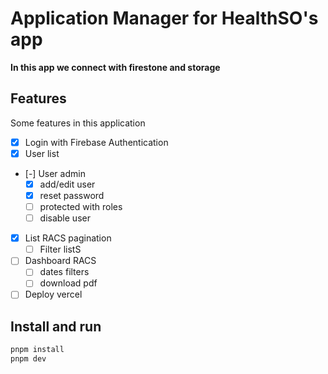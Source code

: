 # Application Manager for HealthSO's app

<strong>In this app we connect with firestone and storage</strong>

## Features

Some features in this application

- [x] Login with Firebase Authentication
- [x] User list
- [-] User admin
  - [x] add/edit user
  - [x] reset password
  - [ ] protected with roles
  - [ ] disable user
- [x] List RACS pagination
  - [ ] Filter listS
- [ ] Dashboard RACS
  - [ ] dates filters
  - [ ] download pdf
- [ ] Deploy vercel

## Install and run

```bash
pnpm install
pnpm dev
```
